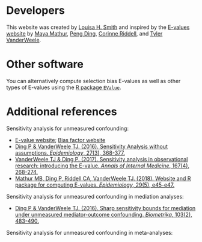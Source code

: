 # Developers

This website was created by [Louisa H. Smith](https://www.louisahsmith.com) and inspired by the [E-values website](https://evalue.hmdc.harvard.edu) by [Maya Mathur](https://profiles.stanford.edu/maya-mathur), [Peng Ding](https://sites.google.com/site/pengdingpku), [Corinne Riddell](https://sph.berkeley.edu/corinne-riddell-phd), and [Tyler VanderWeele](https://www.hsph.harvard.edu/tyler-vanderweele).

# Other software

You can alternatively compute selection bias E-values as well as other types of E-values using the [R package `EValue`](https://cran.r-project.org/web/packages/EValue/index.html).

# Additional references

Sensitivity analysis for unmeasured confounding:
- [E-value website](https://evalue.hmdc.harvard.edu); [Bias factor website](https://bias-factor.hmdc.harvard.edu)
- [Ding P & VanderWeele TJ. (2016). Sensitivity Analysis without assumptions. *Epidemiology*, 27(3), 368-377.](https://journals.lww.com/epidem/Fulltext/2016/05000/Sensitivity_Analysis_Without_Assumptions.11.aspx)
- [VanderWeele TJ & Ding P. (2017). Sensitivity analysis in observational research: introducing the E-value. *Annals of Internal Medicine*, 167(4), 268-274.](https://annals.org/aim/article-abstract/2643434/sensitivity-analysis-observational-research-introducing-e-value?doi=10.7326%2fM16-2607)
- [Mathur MB, Ding P, Riddell CA, VanderWeele TJ. (2018). Website and R package for computing E-values. *Epidemiology*, 29(5), e45-e47.](https://journals.lww.com/epidem/Fulltext/2018/09000/Web_Site_and_R_Package_for_Computing_E_values.26.aspx)

Sensitivity analysis for unmeasured confounding in mediation analyses:
- [Ding P & VanderWeele TJ. (2016). Sharp sensitivity bounds for mediation under unmeasured mediator-outcome confounding. *Biometrika*, 103(2), 483-490.](https://academic.oup.com/biomet/article/103/2/483/1744249?searchresult=1)

Sensitivity analysis for unmeasured confounding in meta-analyses:

